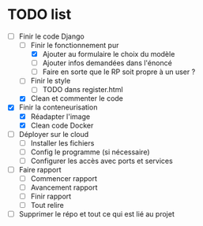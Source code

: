 # TODO list

- [ ] Finir le code Django
  - [ ] Finir le fonctionnement pur
    - [x] Ajouter au formulaire le choix du modèle
    - [ ] Ajouter infos demandées dans l'énoncé
    - [ ] Faire en sorte que le RP soit propre à un user ?
  - [ ] Finir le style
    - [ ] TODO dans register.html
  - [x] Clean et commenter le code

- [x] Finir la conteneurisation
  - [x] Réadapter l'image
  - [x] Clean code Docker
  
- [ ] Déployer sur le cloud
  - [ ] Installer les fichiers
  - [ ] Config le programme (si nécessaire)
  - [ ] Configurer les accès avec ports et services 

- [ ] Faire rapport
  - [ ] Commencer rapport
  - [ ] Avancement rapport
  - [ ] Finir rapport
  - [ ] Tout relire

- [ ] Supprimer le répo et tout ce qui est lié au projet 